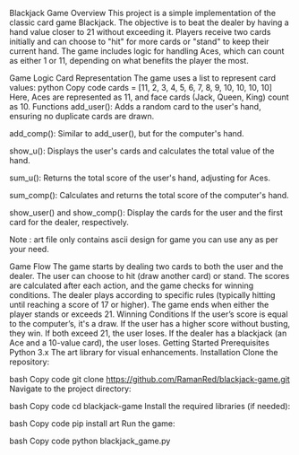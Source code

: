 Blackjack Game
Overview
This project is a simple implementation of the classic card game Blackjack. The objective is to beat the dealer by having a hand value closer to 21 without exceeding it. Players receive two cards initially and can choose to "hit" for more cards or "stand" to keep their current hand. The game includes logic for handling Aces, which can count as either 1 or 11, depending on what benefits the player the most.

Game Logic
Card Representation
The game uses a list to represent card values:
python
Copy code
cards = [11, 2, 3, 4, 5, 6, 7, 8, 9, 10, 10, 10, 10]
Here, Aces are represented as 11, and face cards (Jack, Queen, King) count as 10.
Functions
add_user(): Adds a random card to the user's hand, ensuring no duplicate cards are drawn.

add_comp(): Similar to add_user(), but for the computer's hand.

show_u(): Displays the user's cards and calculates the total value of the hand.

sum_u(): Returns the total score of the user's hand, adjusting for Aces.

sum_comp(): Calculates and returns the total score of the computer's hand.

show_user() and show_comp(): Display the cards for the user and the first card for the dealer, respectively.

Note : art file only contains ascii design for game you can use any as per your need.

Game Flow
The game starts by dealing two cards to both the user and the dealer.
The user can choose to hit (draw another card) or stand.
The scores are calculated after each action, and the game checks for winning conditions.
The dealer plays according to specific rules (typically hitting until reaching a score of 17 or higher).
The game ends when either the player stands or exceeds 21.
Winning Conditions
If the user’s score is equal to the computer’s, it's a draw.
If the user has a higher score without busting, they win.
If both exceed 21, the user loses.
If the dealer has a blackjack (an Ace and a 10-value card), the user loses.
Getting Started
Prerequisites
Python 3.x
The art library for visual enhancements.
Installation
Clone the repository:

bash
Copy code
git clone https://github.com/RamanRed/blackjack-game.git
Navigate to the project directory:

bash
Copy code
cd blackjack-game
Install the required libraries (if needed):

bash
Copy code
pip install art
Run the game:

bash
Copy code
python blackjack_game.py
